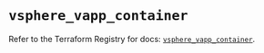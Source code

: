 # `vsphere_vapp_container`

Refer to the Terraform Registry for docs: [`vsphere_vapp_container`](https://registry.terraform.io/providers/vmware/vsphere/2.14.1/docs/resources/vapp_container).
